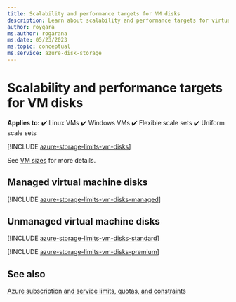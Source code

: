 ```yaml
---
title: Scalability and performance targets for VM disks
description: Learn about scalability and performance targets for virtual machine disks attached to VMs.
author: roygara
ms.author: rogarana
ms.date: 05/23/2023
ms.topic: conceptual
ms.service: azure-disk-storage
---
```


# Scalability and performance targets for VM disks

**Applies to:** :heavy_check_mark: Linux VMs :heavy_check_mark: Windows VMs :heavy_check_mark: Flexible scale sets :heavy_check_mark: Uniform scale sets

[!INCLUDE [azure-storage-limits-vm-disks](~/reusable-content/ce-skilling/azure/includes/azure-storage-limits-vm-disks.md)]

See [VM sizes](sizes.md) for more details.

## Managed virtual machine disks

[!INCLUDE [azure-storage-limits-vm-disks-managed](~/reusable-content/ce-skilling/azure/includes/azure-storage-limits-vm-disks-managed.md)]

## Unmanaged virtual machine disks
[!INCLUDE [azure-storage-limits-vm-disks-standard](~/reusable-content/ce-skilling/azure/includes/azure-storage-limits-vm-disks-standard.md)]

[!INCLUDE [azure-storage-limits-vm-disks-premium](~/reusable-content/ce-skilling/azure/includes/azure-storage-limits-vm-disks-premium.md)]

## See also

[Azure subscription and service limits, quotas, and constraints](/azure/azure-resource-manager/management/azure-subscription-service-limits)

